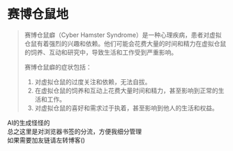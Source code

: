 # 赛博仓鼠地


> 赛博仓鼠癖（Cyber Hamster Syndrome）是一种心理疾病，患者对虚拟仓鼠有着强烈的兴趣和依赖。他们可能会花费大量的时间和精力在虚拟仓鼠的饲养、互动和研究中，导致生活和工作受到严重影响。
> 
> 赛博仓鼠癖的症状包括：
>
> 1. 对虚拟仓鼠的过度关注和依赖，无法自拔。
> 2. 在虚拟仓鼠的饲养和互动上花费大量时间和精力，甚至影响到正常的生活和工作。
> 3. 对虚拟仓鼠的喜好和需求过于执着，甚至影响到他人的生活和权益。

AI的生成怪怪的  
总之这里是对浏览器书签的分流，方便我细分管理  
如果需要加友链请左转博客()

